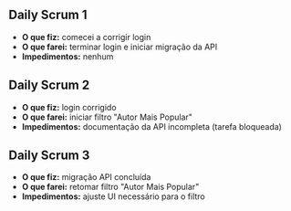 
## Daily Scrum 1
- **O que fiz:** comecei a corrigir login  
- **O que farei:** terminar login e iniciar migração da API  
- **Impedimentos:** nenhum

## Daily Scrum 2
- **O que fiz:** login corrigido  
- **O que farei:** iniciar filtro "Autor Mais Popular"  
- **Impedimentos:** documentação da API incompleta (tarefa bloqueada)

## Daily Scrum 3
- **O que fiz:** migração API concluída  
- **O que farei:** retomar filtro "Autor Mais Popular"  
- **Impedimentos:** ajuste UI necessário para o filtro
